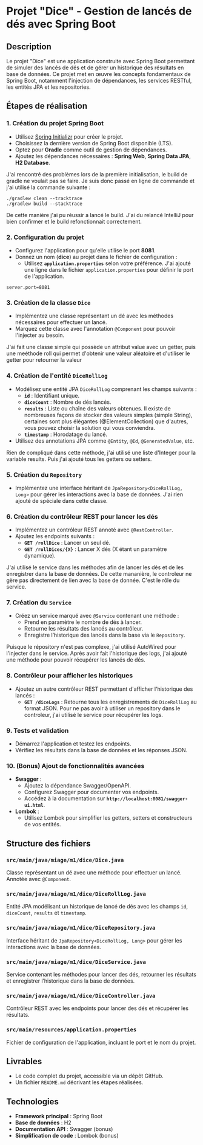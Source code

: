 # Projet "Dice" - Gestion de lancés de dés avec Spring Boot

## Description
Le projet "Dice" est une application construite avec Spring Boot permettant de simuler des lancés de dés et de gérer un historique des résultats en base de données. Ce projet met en œuvre les concepts fondamentaux de Spring Boot, notamment l'injection de dépendances, les services RESTful, les entités JPA et les repositories.

## Étapes de réalisation

### 1. Création du projet Spring Boot
- Utilisez [Spring Initializr](https://start.spring.io/) pour créer le projet.
- Choisissez la dernière version de Spring Boot disponible (LTS).
- Optez pour **Gradle** comme outil de gestion de dépendances.
- Ajoutez les dépendances nécessaires : **Spring Web**, **Spring Data JPA**, **H2 Database**.

J'ai rencontré des problèmes lors de la première initialisation, le build de gradle ne voulait pas se faire.
Je suis donc passé en ligne de commande et j'ai utilisé la commande suivante :
```shell
./gradlew clean --tracktrace
./gradlew build --stacktrace
```
De cette manière j'ai pu réussir a lancé le build. J'ai du relancé IntelliJ pour bien confirmer et le build refonctionnait correctement.

### 2. Configuration du projet
- Configurez l'application pour qu'elle utilise le port **8081**.
- Donnez un nom (**dice**) au projet dans le fichier de configuration :
  - Utilisez **`application.properties`** selon votre préférence.
J'ai ajouté une ligne dans le fichier `application.properties` pour définir le port de l'application.
```properties
server.port=8081
```

### 3. Création de la classe `Dice`
- Implémentez une classe représentant un dé avec les méthodes nécessaires pour effectuer un lancé.
- Marquez cette classe avec l'annotation `@Component` pour pouvoir l'injecter au besoin.

J'ai fait une classe simple qui possède un attribut value avec un getter, puis une meéthode roll 
qui permet d'obtenir une valeur aléatoire et d'utiliser le getter pour retourner la valeur

### 4. Création de l'entité `DiceRollLog`
- Modélisez une entité JPA `DiceRollLog` comprenant les champs suivants :
  - **`id`** : Identifiant unique.
  - **`diceCount`** : Nombre de dés lancés.
  - **`results`** : Liste ou chaîne des valeurs obtenues. Il existe de nombreuses façons de stocker des valeurs simples (simple String), certaines sont plus élégantes (@ElementCollection) que d'autres, vous pouvez choisir la solution qui vous conviendra.
  - **`timestamp`** : Horodatage du lancé.
- Utilisez des annotations JPA comme `@Entity`, `@Id`, `@GeneratedValue`, etc.

Rien de compliqué dans cette méthode, j'ai utilisé une liste d'Integer pour la variable results. Puis j'ai ajouté tous les getters ou setters.

### 5. Création du `Repository`
- Implémentez une interface héritant de `JpaRepository<DiceRollLog, Long>` pour gérer les interactions avec la base de données.
J'ai rien ajouté de spéciale dans cette classe.

### 6. Création du contrôleur REST pour lancer les dés
- Implémentez un contrôleur REST annoté avec `@RestController`.
- Ajoutez les endpoints suivants :
  - **`GET /rollDice`** : Lancer un seul dé.
  - **`GET /rollDices/{X}`** : Lancer X dés (X étant un paramètre dynamique).

J'ai utilisé le service dans les méthodes afin de lancer les dés et de les enregistrer dans la base de données. 
De cette mananière, le controleur ne gère pas directement de lien avec la base de donnée. C'est le rôle du service.

### 7. Création du `Service`
- Créez un service marqué avec `@Service` contenant une méthode :
  - Prend en paramètre le nombre de dés à lancer.
  - Retourne les résultats des lancés au contrôleur.
  - Enregistre l’historique des lancés dans la base via le `Repository`.

Puisque le répository n'est pas complexe, j'ai utilisé AutoWired pour l'injecter dans le service.
Après avoir fait l'historique des logs, j'ai ajouté une méthode pour pouvoir récupérer les lancés de dés.

### 8. Contrôleur pour afficher les historiques
- Ajoutez un autre contrôleur REST permettant d'afficher l'historique des lancés :
  - **`GET /diceLogs`** : Retourne tous les enregistrements de `DiceRollLog` au format JSON.
Pour ne pas avoir à utiliser un repository dans le controleur, j'ai utilisé le service pour récupérer les logs.

### 9. Tests et validation
- Démarrez l'application et testez les endpoints.
- Vérifiez les résultats dans la base de données et les réponses JSON.

### 10. (Bonus) Ajout de fonctionnalités avancées
- **Swagger** :
  - Ajoutez la dépendance Swagger/OpenAPI.
  - Configurez Swagger pour documenter vos endpoints.
  - Accédez à la documentation sur **`http://localhost:8081/swagger-ui.html`**.
- **Lombok** :
  - Utilisez Lombok pour simplifier les getters, setters et constructeurs de vos entités.

## Structure des fichiers

### `src/main/java/miage/m1/dice/Dice.java`
Classe représentant un dé avec une méthode pour effectuer un lancé. Annotée avec `@Component`.

### `src/main/java/miage/m1/dice/DiceRollLog.java`
Entité JPA modélisant un historique de lancé de dés avec les champs `id`, `diceCount`, `results` et `timestamp`.

### `src/main/java/miage/m1/dice/DiceRepository.java`
Interface héritant de `JpaRepository<DiceRollLog, Long>` pour gérer les interactions avec la base de données.

### `src/main/java/miage/m1/dice/DiceService.java`
Service contenant les méthodes pour lancer des dés, retourner les résultats et enregistrer l’historique dans la base de données.

### `src/main/java/miage/m1/dice/DiceController.java`
Contrôleur REST avec les endpoints pour lancer des dés et récupérer les résultats.

### `src/main/resources/application.properties`
Fichier de configuration de l'application, incluant le port et le nom du projet.

## Livrables
- Le code complet du projet, accessible via un dépôt GitHub.
- Un fichier `README.md` décrivant les étapes réalisées.

## Technologies
- **Framework principal** : Spring Boot
- **Base de données** : H2 
- **Documentation API** : Swagger (bonus)
- **Simplification de code** : Lombok (bonus)
